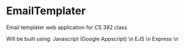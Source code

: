 # EmailTemplater
Email templater web application for CS 382 class


Will be built using: 
Javascript (Google Appscript) \n
EJS \n
Express \n




